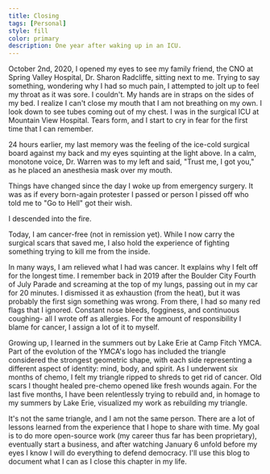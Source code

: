 ```yaml
---
title: Closing
tags: [Personal]
style: fill
color: primary
description: One year after waking up in an ICU.
---
```

<p>October 2nd, 2020, I opened my eyes to see my family friend, the CNO at Spring Valley Hospital, Dr. Sharon Radcliffe, sitting next to me. Trying to say something, wondering why I had so much pain, I attempted to jolt up to feel my throat as it was sore. I couldn't. My hands are in straps on the sides of my bed. I realize I can't close my mouth that I am not breathing on my own. I look down to see tubes coming out of my chest. I was in the surgical ICU at Mountain View Hospital. Tears form, and I start to cry in fear for the first time that I can remember. </p>
<p>24 hours earlier, my last memory was the feeling of the ice-cold surgical board against my back and my eyes squinting at the light above. In a calm, monotone voice, Dr. Warren was to my left and said, "Trust me, I got you," as he placed an anesthesia mask over my mouth. </p>
<p>Things have changed since the day I woke up from emergency surgery. It was as if every born-again protester I passed or person I pissed off who told me to "Go to Hell" got their wish. </p>
<p>I descended into the fire.</p>
<p>Today, I am cancer-free (not in remission yet). While I now carry the surgical scars that saved me, I also hold the experience of fighting something trying to kill me from the inside.</p>
<p>In many ways, I am relieved what I had was cancer. It explains why I felt off for the longest time. I remember back in 2019 after the Boulder City Fourth of July Parade and screaming at the top of my lungs, passing out in my car for 20 minutes. I dismissed it as exhaustion (from the heat), but it was probably the first sign something was wrong. From there, I had so many red flags that I ignored. Constant nose bleeds, fogginess, and continuous coughing- all I wrote off as allergies. For the amount of responsibility I blame for cancer, I assign a lot of it to myself.</p>
<p>Growing up, I learned in the summers out by Lake Erie at Camp Fitch YMCA. Part of the evolution of the YMCA's logo has included the triangle considered the strongest geometric shape, with each side representing a different aspect of identity: mind, body, and spirit. As I underwent six months of chemo, I felt my triangle ripped to shreds to get rid of cancer. Old scars I thought healed pre-chemo opened like fresh wounds again. For the last five months, I have been relentlessly trying to rebuild and, in homage to my summers by Lake Erie, visualized my work as rebuilding my triangle.</p>
<p>It's not the same triangle, and I am not the same person. There are a lot of lessons learned from the experience that I hope to share with time. My goal is to do more open-source work (my career thus far has been proprietary), eventually start a business, and after watching January 6 unfold before my eyes I know I will do everything to defend democracy. I'll use this blog to document what I can as I close this chapter in my life.</p>
